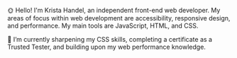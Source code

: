 🌞 Hello! I'm Krista Handel, an independent front-end web developer. My areas of focus within web development are accessibility, responsive design, and performance. My main tools are JavaScript, HTML, and CSS.

🌱 I’m currently sharpening my CSS skills, completing a certificate as a Trusted Tester, and building upon my web performance knowledge.

<!--
**meloncatty/meloncatty** is a ✨ _special_ ✨ repository because its `README.md` (this file) appears on your GitHub profile.
-->
